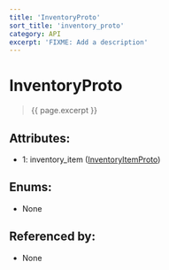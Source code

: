 ```yaml
---
title: 'InventoryProto'
sort_title: 'inventory_proto'
category: API
excerpt: 'FIXME: Add a description'
---
```


[comment]: <> (THIS PART IS GENERATED - AKA DON'T EDIT THIS PART MANUALLY)

# InventoryProto

> {{ page.excerpt }}

## Attributes:

- 1: inventory_item ([InventoryItemProto](../InventoryItemProto/)) 

## Enums:

- None

## Referenced by:

- None

[comment]: <> (YOU CAN EDIT AFTER THIS)
